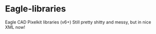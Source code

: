 Eagle-libraries
===============

Eagle CAD Pixelkit libraries (v6+)
Still pretty shitty and messy, but in nice XML now!